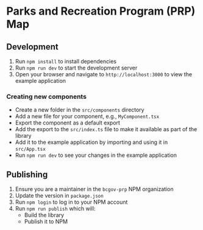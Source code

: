 # Parks and Recreation Program (PRP) Map

## Development

1. Run `npm install` to install dependencies
2. Run `npm run dev` to start the development server
3. Open your browser and navigate to `http://localhost:3000` to view the example application

### Creating new components

- Create a new folder in the `src/components` directory
- Add a new file for your component, e.g., `MyComponent.tsx`
- Export the component as a default export
- Add the export to the `src/index.ts` file to make it available as part of the library
- Add it to the example application by importing and using it in `src/App.tsx`
- Run `npm run dev` to see your changes in the example application

## Publishing

1. Ensure you are a maintainer in the `bcgov-prp` NPM organization
2. Update the version in `package.json`
3. Run `npm login` to log in to your NPM account
4. Run `npm run publish` which will:
   - Build the library
   - Publish it to NPM
